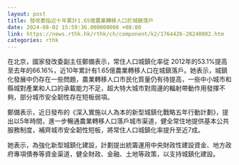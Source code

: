```yaml
---
layout: post
title: 發改委指近十年累計1.65億農業轉移人口於城鎮落戶
date: 2024-08-02 15:59:36.000000000 +08:00
link: https://news.rthk.hk/rthk/ch/component/k2/1764426-20240802.htm
categories: rthk
---
```


在北京，國家發改委副主任鄭備表示，常住人口城鎮化率從 2012年的53.1%提高至去年的66.16%，近10年累計有1.65億農業轉移人口在城鎮落戶。她表示，城鎮化發展中仍存在一些問題，農業轉移人口市民化質量仍有待提高，一些中小城市和縣城對產業和人口的承載能力不足，超大特大城市對周邊的輻射帶動作用發揮不夠，部分城市安全韌性存在短板弱項。

鄭備表示，近日發布的《深入實施以人為本的新型城鎮化戰略五年行動計劃》，提出以5年時間，進一步暢通農業轉移人口落戶城市渠道，健全常住地提供基本公共服務制度，補齊城市安全韌性短板，將常住人口城鎮化率提升至近7成。

她表示，為強化新型城鎮化建設，計劃提出統籌運用中央財政性建設資金、地方政府專項債券等資金渠道，健全財政、金融、土地等政策，以支持城鎮化建設。
